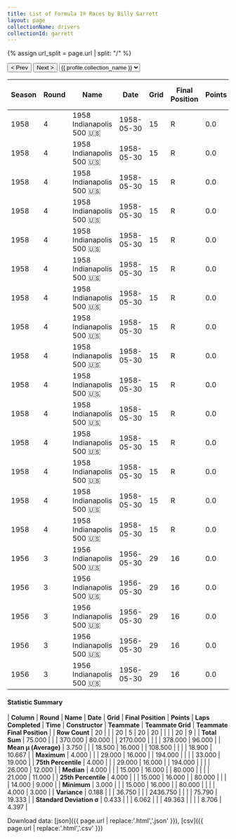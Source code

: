 ```yaml
---
title: List of Formula 1® Races by Billy Garrett
layout: page
collectionName: drivers
collectionId: garrett
---
```


{% assign url_split = page.url | split: "/" %}
<div id="collection-navigation">
<button onclick="selector.options[selector.selectedIndex-1].value && (window.location = selector.options[selector.selectedIndex-1].value);">&lt; Prev</button>
<button onclick="selector.options[selector.selectedIndex+1].value && (window.location = selector.options[selector.selectedIndex+1].value);">Next &gt;</button>
<select id="selector" onchange="this.options[this.selectedIndex].value && (window.location = this.options[this.selectedIndex].value);">
  {% for collectionId in site.data[page.collectionName].refs %}
    {% if collectionId == page.collectionId %}
      {% assign selected = "selected" %}
    {% else %}
      {% assign selected = "" %}
    {% endif %}
    {% assign profile = site.data[page.collectionName][collectionId].profile %}
    <option value="/f1/{{ page.collectionName }}/{{ collectionId }}/{{ url_split[4] }}" {{ selected }}>{{ profile.collection_name }}</option>
  {% endfor %}
</select>
</div>

| Season | Round | Name | Date | Grid | Final Position | Points | Laps Completed | Time | Constructor | Teammate | Teammate Grid | Teammate Final Position |
|--|--|--|--|--|--|--|--|--|--|--|--|--|
| 1958 | 4 | 1958 Indianapolis 500 🇺🇸 | 1958-05-30 | 15 | R | 0.0 | 80 |   | Kurtis Kraft 🇺🇸 | [Johnny Boyd 🇺🇸](/f1/drivers/boyd) | 8 | 3 |
| 1958 | 4 | 1958 Indianapolis 500 🇺🇸 | 1958-05-30 | 15 | R | 0.0 | 80 |   | Kurtis Kraft 🇺🇸 | [Eddie Johnson 🇺🇸](/f1/drivers/johnson) | 26 | 9 |
| 1958 | 4 | 1958 Indianapolis 500 🇺🇸 | 1958-05-30 | 15 | R | 0.0 | 80 |   | Kurtis Kraft 🇺🇸 | [Bill Cheesbourg 🇺🇸](/f1/drivers/cheesbourg) | 33 | 10 |
| 1958 | 4 | 1958 Indianapolis 500 🇺🇸 | 1958-05-30 | 15 | R | 0.0 | 80 |   | Kurtis Kraft 🇺🇸 | [Al Keller 🇺🇸](/f1/drivers/keller) | 21 | 11 |
| 1958 | 4 | 1958 Indianapolis 500 🇺🇸 | 1958-05-30 | 15 | R | 0.0 | 80 |   | Kurtis Kraft 🇺🇸 | [Johnnie Parsons 🇺🇸](/f1/drivers/parsons) | 6 | 12 |
| 1958 | 4 | 1958 Indianapolis 500 🇺🇸 | 1958-05-30 | 15 | R | 0.0 | 80 |   | Kurtis Kraft 🇺🇸 | [Bob Christie 🇺🇸](/f1/drivers/christie) | 17 | R |
| 1958 | 4 | 1958 Indianapolis 500 🇺🇸 | 1958-05-30 | 15 | R | 0.0 | 80 |   | Kurtis Kraft 🇺🇸 | [Mike Magill 🇺🇸](/f1/drivers/magill) | 31 | D |
| 1958 | 4 | 1958 Indianapolis 500 🇺🇸 | 1958-05-30 | 15 | R | 0.0 | 80 |   | Kurtis Kraft 🇺🇸 | [Paul Russo 🇺🇸](/f1/drivers/paul_russo) | 14 | R |
| 1958 | 4 | 1958 Indianapolis 500 🇺🇸 | 1958-05-30 | 15 | R | 0.0 | 80 |   | Kurtis Kraft 🇺🇸 | [Shorty Templeman 🇺🇸](/f1/drivers/templeman) | 23 | R |
| 1958 | 4 | 1958 Indianapolis 500 🇺🇸 | 1958-05-30 | 15 | R | 0.0 | 80 |   | Kurtis Kraft 🇺🇸 | [Johnny Thomson 🇺🇸](/f1/drivers/thomson) | 22 | R |
| 1958 | 4 | 1958 Indianapolis 500 🇺🇸 | 1958-05-30 | 15 | R | 0.0 | 80 |   | Kurtis Kraft 🇺🇸 | [Bob Veith 🇺🇸](/f1/drivers/veith) | 4 | R |
| 1958 | 4 | 1958 Indianapolis 500 🇺🇸 | 1958-05-30 | 15 | R | 0.0 | 80 |   | Kurtis Kraft 🇺🇸 | [Pat O'Connor 🇺🇸](/f1/drivers/connor) | 5 | R |
| 1958 | 4 | 1958 Indianapolis 500 🇺🇸 | 1958-05-30 | 15 | R | 0.0 | 80 |   | Kurtis Kraft 🇺🇸 | [Paul Goldsmith 🇺🇸](/f1/drivers/goldsmith) | 16 | R |
| 1958 | 4 | 1958 Indianapolis 500 🇺🇸 | 1958-05-30 | 15 | R | 0.0 | 80 |   | Kurtis Kraft 🇺🇸 | [Jerry Unser 🇺🇸](/f1/drivers/jerry_unser) | 24 | R |
| 1958 | 4 | 1958 Indianapolis 500 🇺🇸 | 1958-05-30 | 15 | R | 0.0 | 80 |   | Kurtis Kraft 🇺🇸 | [Len Sutton 🇺🇸](/f1/drivers/sutton) | 27 | R |
| 1956 | 3 | 1956 Indianapolis 500 🇺🇸 | 1956-05-30 | 29 | 16 | 0.0 | 194 |   | Kuzma 🇺🇸 | [Bob Sweikert 🇺🇸](/f1/drivers/sweikert) | 10 | 6 |
| 1956 | 3 | 1956 Indianapolis 500 🇺🇸 | 1956-05-30 | 29 | 16 | 0.0 | 194 |   | Kuzma 🇺🇸 | [Gene Hartley 🇺🇸](/f1/drivers/hartley) | 22 | 11 |
| 1956 | 3 | 1956 Indianapolis 500 🇺🇸 | 1956-05-30 | 29 | 16 | 0.0 | 194 |   | Kuzma 🇺🇸 | [Eddie Johnson 🇺🇸](/f1/drivers/johnson) | 32 | 15 |
| 1956 | 3 | 1956 Indianapolis 500 🇺🇸 | 1956-05-30 | 29 | 16 | 0.0 | 194 |   | Kuzma 🇺🇸 | [Jimmy Bryan 🇺🇸](/f1/drivers/bryan) | 19 | 19 |
| 1956 | 3 | 1956 Indianapolis 500 🇺🇸 | 1956-05-30 | 29 | 16 | 0.0 | 194 |   | Kuzma 🇺🇸 | [Johnny Thomson 🇺🇸](/f1/drivers/thomson) | 18 | R |

#### Statistic Summary

| **Column** | **Round** | **Name** | **Date** | **Grid** | **Final Position** | **Points** | **Laps Completed** | **Time** | **Constructor** | **Teammate** | **Teammate Grid** | **Teammate Final Position** |
| **Row Count** | 20 |  |  | 20 | 5 | 20 | 20 |  |  |  | 20 | 9 |
| **Total Sum** | 75.000 |  |  | 370.000 | 80.000 |  | 2170.000 |  |  |  | 378.000 | 96.000 |
| **Mean μ (Average)** | 3.750 |  |  | 18.500 | 16.000 |  | 108.500 |  |  |  | 18.900 | 10.667 |
| **Maximum** | 4.000 |  |  | 29.000 | 16.000 |  | 194.000 |  |  |  | 33.000 | 19.000 |
| **75th Percentile** | 4.000 |  |  | 29.000 | 16.000 |  | 194.000 |  |  |  | 26.000 | 12.000 |
| **Median** | 4.000 |  |  | 15.000 | 16.000 |  | 80.000 |  |  |  | 21.000 | 11.000 |
| **25th Percentile** | 4.000 |  |  | 15.000 | 16.000 |  | 80.000 |  |  |  | 14.000 | 9.000 |
| **Minimum** | 3.000 |  |  | 15.000 | 16.000 |  | 80.000 |  |  |  | 4.000 | 3.000 |
| **Variance** | 0.188 |  |  | 36.750 |  |  | 2436.750 |  |  |  | 75.790 | 19.333 |
| **Standard Deviation σ** | 0.433 |  |  | 6.062 |  |  | 49.363 |  |  |  | 8.706 | 4.397 |

Download data: [json]({{ page.url | replace:'.html','.json' }}), [csv]({{ page.url | replace:'.html','.csv' }})
